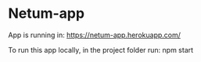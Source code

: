 # Netum-app

App is running in:
https://netum-app.herokuapp.com/

To run this app locally, 
in the project folder run: npm start
